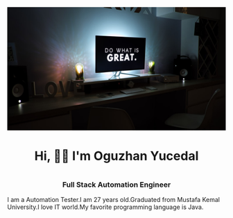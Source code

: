 <img src="https://github.com/yucedaloguzhan/yucedaloguzhan/blob/main/GitHubPic3.jpg?raw=true">

<h1 align="center">Hi, 👋🏻 I'm Oguzhan Yucedal<h1>
  
<h3 align="center">Full Stack Automation Engineer</h3>
  
<p align=justify">I am a Automation Tester.I am 27 years old.Graduated from Mustafa Kemal University.I love IT world.My favorite programming language is Java.
                 

